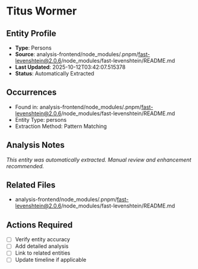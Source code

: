 # Titus Wormer

## Entity Profile
- **Type**: Persons
- **Source**: analysis-frontend/node_modules/.pnpm/fast-levenshtein@2.0.6/node_modules/fast-levenshtein/README.md
- **Last Updated**: 2025-10-12T03:42:07.515378
- **Status**: Automatically Extracted

## Occurrences
- Found in: analysis-frontend/node_modules/.pnpm/fast-levenshtein@2.0.6/node_modules/fast-levenshtein/README.md
- Entity Type: persons
- Extraction Method: Pattern Matching

## Analysis Notes
*This entity was automatically extracted. Manual review and enhancement recommended.*

## Related Files
- analysis-frontend/node_modules/.pnpm/fast-levenshtein@2.0.6/node_modules/fast-levenshtein/README.md

## Actions Required
- [ ] Verify entity accuracy
- [ ] Add detailed analysis
- [ ] Link to related entities
- [ ] Update timeline if applicable
